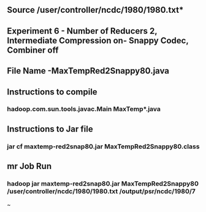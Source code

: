 ## Source /user/controller/ncdc/1980/1980.txt*

## Experiment 6 - Number of Reducers 2, Intermediate Compression on- Snappy Codec, Combiner off

## File Name -MaxTempRed2Snappy80.java

## Instructions to compile

### hadoop.com.sun.tools.javac.Main MaxTemp*.java

## Instructions to Jar file

### jar cf maxtemp-red2snap80.jar MaxTempRed2Snappy80.class

## mr Job Run

### hadoop jar maxtemp-red2snap80.jar MaxTempRed2Snappy80 /user/controller/ncdc/1980/1980.txt /output/psr/ncdc/1980/7

~                                                                                                                         
